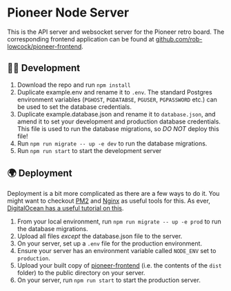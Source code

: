 # Pioneer Node Server

This is the API server and websocket server for the Pioneer retro board. The corresponding frontend application can be found at [github.com/rob-lowcock/pioneer-frontend](https://github.com/rob-lowcock/pioneer-frontend).

## 🧑‍💻 Development
1. Download the repo and run `npm install`
2. Duplicate example.env and rename it to `.env`. The standard Postgres environment variables (`PGHOST`, `PGDATABSE`, `PGUSER`, `PGPASSWORD` etc.) can be used to set the database credentials.
3. Duplicate example.database.json and rename it to `database.json`, and amend it to set your development and production database credentials. This file is used to run the database migrations, so *DO NOT* deploy this file!
4. Run `npm run migrate -- up -e dev` to run the database migrations.
5. Run `npm run start` to start the development server

## 🌍 Deployment
Deployment is a bit more complicated as there are a few ways to do it. You might want to checkout [PM2](https://pm2.keymetrics.io/) and [Nginx](https://www.nginx.com/) as useful tools for this. As ever, [DigitalOcean has a useful tutorial on this](https://www.digitalocean.com/community/tutorials/how-to-set-up-a-node-js-application-for-production-on-ubuntu-16-04).

1. From your local environment, run `npm run migrate -- up -e prod` to run the database migrations.
2. Upload all files *except* the database.json file to the server.
3. On your server, set up a `.env` file for the production environment.
4. Ensure your server has an environment variable called `NODE_ENV` set to `production`.
5. Upload your built copy of [pioneer-frontend](https://github.com/rob-lowcock/pioneer-frontend) (i.e. the contents of the `dist` folder) to the public directory on your server.
6. On your server, run `npm run start` to start the production server.